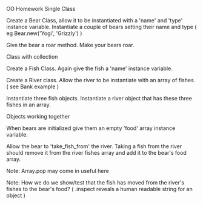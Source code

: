 OO Homework
Single Class

Create a Bear Class, allow it to be instantiated with a 'name' and 'type' instance variable. Instantiate a couple of bears setting their name and type ( eg Bear.new('Yogi', 'Grizzly') )

Give the bear a roar method. Make your bears roar.

Class with collection

Create a Fish Class. Again give the fish a 'name' instance variable.

Create a River class. Allow the river to be instantiate with an array of fishes. ( see Bank example )

Instantiate three fish objects. Instantiate a river object that has these three fishes in an array.

Objects working together

When bears are initialized give them an empty 'food' array instance variable.

Allow the bear to 'take_fish_from' the river. Taking a fish from the river should remove it from the river fishes array and add it to the bear's food array.

Note: Array.pop may come in useful here

Note: How we do we show/test that the fish has moved from the river's fishes to the bear's food? ( .inspect reveals a human readable string for an object )